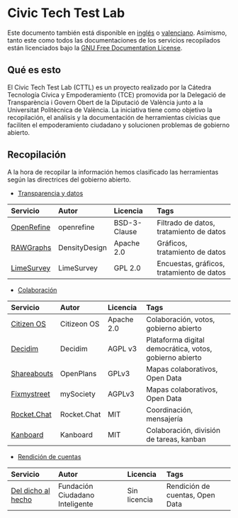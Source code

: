 
# Civic Tech Test Lab
Este documento también está disponible en [inglés](i18n/en.md) o [valenciano](i18n/vlc.md). Asimismo, tanto este como todos las documentaciones de los servicios recopilados están licenciados bajo la [GNU Free Documentation License](/LICENSE).

## Qué es esto
El Civic Tech Test Lab (CTTL) es un proyecto realizado por la Cátedra Tecnología Cívica y Empoderamiento (TCE) promovida por la Delegació de Transparència i Govern Obert de la Diputació de València junto a la Universitat Politècnica de València. La iniciativa tiene como objetivo la recopilación, el análisis y la documentación de herramientas cívicias que faciliten el empoderamiento ciudadano y solucionen problemas de gobierno abierto.

## Recopilación
A la hora de recopilar la información hemos clasificado las herramientas según las directrices del gobierno abierto.

- [Transparencia y datos](/cat_tyd/)

| Servicio   | Autor       | Licencia   | Tags |
| :--------- | :---------- | :--------- | :------ |
| [OpenRefine](/cat_tyd/openrefine) | openrefine | BSD-3-Clause| Filtrado de datos, tratamiento de datos
| [RAWGraphs](/cat_tyd/RAWGraphs) | DensityDesign | Apache 2.0| Gráficos, tratamiento de datos  
| [LimeSurvey](/cat_tyd/LimeSurvey) | LimeSurvey | GPL 2.0| Encuestas, gráficos, tratamiento de datos  

- [Colaboración](/cat_participación/)

| Servicio   | Autor       | Licencia   | Tags |
| :--------- | :---------- | :--------- | :------ |
| [Citizen OS](/cat_participación/citizenos) | Citizeon OS | Apache 2.0 | Colaboración, votos, gobierno abierto|
| [Decidim](/cat_participación/decidim) | Decidim| AGPL v3 | Plataforma digital democrática, votos, gobierno abierto |
| [Shareabouts](/cat_participación/shareabouts) | OpenPlans| GPLv3 | Mapas colaborativos, Open Data
| [Fixmystreet](/cat_participación/fixmystreet) | mySociety| AGPLv3 | Mapas colaborativos, Open Data
| [Rocket.Chat](/cat_participación/Rocket.Chat) | Rocket.Chat| MIT | Coordinación, mensajería
| [Kanboard](/cat_participación/Kanboard) | Kanboard| MIT | Colaboración, división de tareas, kanban


- [Rendición de cuentas](/cat_rdc/)

| Servicio   | Autor       | Licencia   | Tags |
| :--------- | :---------- | :--------- | :------ |
| [Del dicho al hecho](/cat_rdc/ddh) | Fundación Ciudadano Inteligente| Sin licencia| Rendición de cuentas, Open Data | 

